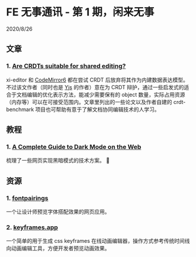 # FE 无事通讯 - 第 1 期，闲来无事

2020/8/26

## 文章


### 1. [Are CRDTs suitable for shared editing?](https://blog.kevinjahns.de/are-crdts-suitable-for-shared-editing/)
xi-editor 和 [CodeMirror6](https://marijnhaverbeke.nl/blog/collaborative-editing-cm.html) 都在尝试 CRDT 后放弃将其作为内建数据表达模型。不过该文作者（同时也是 [Yjs](https://docs.yjs.dev/) 的作者）意在为 CRDT 辩护，通过一些启发式的适合于文档编辑的优化表示方法，能减少需要保有的 object 数量，实际占用资源（内存等）可以在可接受范围内。文章里列出的一些论文以及作者自建的 crdt-benchmark 项目也可帮助有意于了解文档协同编辑技术的人学习。

## 教程

### 1. [A Complete Guide to Dark Mode on the Web](https://css-tricks.com/a-complete-guide-to-dark-mode-on-the-web/)

梳理了一些网页实现黑暗模式的技术方案。

## 资源

### 1. [fontpairings](https://fontpairings.bypeople.com/)

一个让设计师预览字体搭配效果的网页应用。

### 2. [keyframes.app](https://keyframes.app/)

一个简单的用于生成 css keyframes 在线动画编辑器，操作方式参考传统时间线向动画编辑工具，方便开发者预览动画效果。
